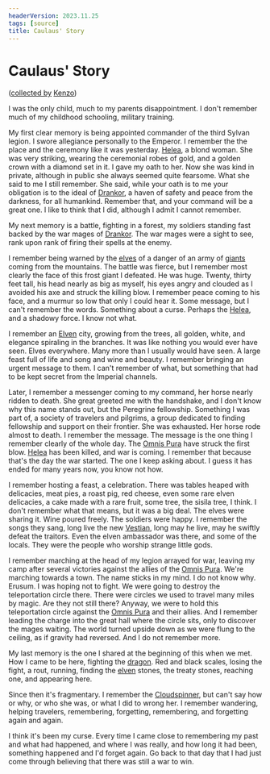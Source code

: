 ```yaml
---
headerVersion: 2023.11.25
tags: [source]
title: Caulaus' Story
---
```

# Caulaus' Story
([collected by](<../session-notes/session-67-dufr.md>) [Kenzo](<../../../people/pcs/dunmar-fellowship/kenzo.md>))

I was the only child, much to my parents disappointment. I don't remember much of my childhood schooling, military training.

My first clear memory is being appointed commander of the third Sylvan legion. I swore allegiance personally to the Emperor. I remember the the place and the ceremony like it was yesterday. [Helea](<../../../people/historical-figures/drankorian-emperors/helea.md>), a blond woman. She was very striking, wearing the ceremonial robes of gold, and a golden crown with a diamond set in it. I gave my oath to her. Now she was
kind in private, although in public she always seemed quite fearsome. What she said to me I still remember. She said, while your oath is to me your obligation is to the ideal of [Drankor](<../../../history/drankorian-era/drankor.md>), a haven of safety and peace from the darkness, for all humankind. Remember that, and your command will be a great one. I like to think that I did, although I admit I cannot remember.

My next memory is a battle, fighting in a forest, my soldiers standing fast backed by the war mages of [Drankor](<../../../history/drankorian-era/drankor.md>). The war mages were a sight to see, rank upon rank of firing their spells at the enemy.

I remember being warned by the [elves](<../../../species/children-of-the-embodied-gods/elves/elves.md>) of a danger of an army of [giants](<../../../species/children-of-the-divine/giants.md>) coming from the mountains. The battle was fierce, but I remember most clearly the face of this frost giant I defeated. He was huge. Twenty, thirty feet tall, his head nearly as big as myself, his eyes angry and clouded as I avoided his axe and struck the killing blow. I remember peace coming to his face, and a murmur so low that only I could hear it. Some message, but I can't remember the words. Something about a curse. Perhaps the [Helea](<../../../people/historical-figures/drankorian-emperors/helea.md>), and a shadowy force. I know not what.

I remember an [Elven](<../../../species/children-of-the-embodied-gods/elves/elves.md>) city, growing from the trees, all golden, white, and elegance spiraling in the branches. It was like nothing you would ever have seen. Elves everywhere. Many more than I usually would have seen. A large feast full of life and song and wine and beauty. I remember bringing an urgent message to them. I can't remember of what, but something that had to be kept secret from the Imperial channels.

Later, I remember a messenger coming to my command, her horse nearly ridden to death. She great greeted me with the handshake, and I don't know why this name stands out, but the Peregrine fellowship. Something I was part of, a society of travelers and pilgrims, a group dedicated to finding fellowship and support on their frontier. She was exhausted. Her horse rode almost to death. I remember the message. The message is the one thing I remember clearly of the whole day. The [Omnis Pura](<../../../groups/drankorian-societies/omnis-pura.md>)  have struck the first blow. [Helea](<../../../people/historical-figures/drankorian-emperors/helea.md>) has been killed, and war is coming. I remember that because that's the day the war started. The one I keep asking about. I guess it has ended for many years now, you know not how.

I remember hosting a feast, a celebration. There was tables heaped with delicacies, meat pies, a roast pig, red cheese, even some rare elven delicacies, a cake made with a rare fruit, some tree, the sisila tree, I think. I don't remember what that means, but it was a big deal. The elves were sharing it. Wine poured freely. The soldiers were happy. I remember the songs they sang, long live the new [Vestian](<../../../people/historical-figures/drankorian-emperors/vestian.md>), long may he live, may he swiftly defeat the traitors. Even the elven ambassador was there, and some of the locals. They were the people who worship strange little gods.

I remember marching at the head of my legion arrayed for war, leaving my camp after several victories against the allies of the [Omnis Pura](<../../../groups/drankorian-societies/omnis-pura.md>). We're marching towards a town. The name sticks in my mind. I do not know why. Erusum. I was hoping not to fight. We were going to destroy the teleportation circle there. There were circles we used to travel many miles by magic. Are they not still there? Anyway, we were to hold this teleportation circle against the [Omnis Pura](<../../../groups/drankorian-societies/omnis-pura.md>) and their allies. And I remember leading the charge into the great hall where the circle sits, only to discover the mages waiting. The world turned upside down as we were flung to the ceiling, as if gravity had reversed. And I do not remember more.

My last memory is the one I shared at the beginning of this when we met. How I came to be here, fighting the [dragon](<../../../species/children-of-the-divine/dragons.md>). Red and black scales, losing the fight, a rout, running, finding the [elven](<../../../species/children-of-the-embodied-gods/elves/elves.md>) stones, the treaty stones, reaching one, and appearing here.

Since then it's fragmentary. I remember the [Cloudspinner](<../../../people/extraplanar-powers/cloudspinner.md>), but can't say how or why, or who she was, or what I did to wrong her. I remember wandering, helping travelers, remembering, forgetting, remembering, and forgetting again and again.

I think it's been my curse. Every time I came close to remembering my past and what had happened, and where I was really, and how long it had been, something happened and I'd forget again. Go back to that day that I had just come through believing that there was still a war to win. 


